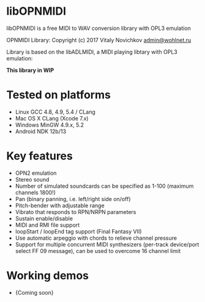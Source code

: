 # libOPNMIDI
libOPNMIDI is a free MIDI to WAV conversion library with OPL3 emulation

OPNMIDI Library:   Copyright (c) 2017 Vitaly Novichkov <admin@wohlnet.ru>

Library is based on the libADLMIDI, a MIDI playing libtary with OPL3 emulation:

**This library in WIP**

# Tested on platforms
* Linux GCC 4.8, 4.9, 5.4 / CLang
* Mac OS X CLang (Xcode 7.x)
* Windows MinGW 4.9.x, 5.2
* Android NDK 12b/13

# Key features
* OPN2 emulation
* Stereo sound
* Number of simulated soundcards can be specified as 1-100 (maximum channels 1800!)
* Pan (binary panning, i.e. left/right side on/off)
* Pitch-bender with adjustable range
* Vibrato that responds to RPN/NRPN parameters
* Sustain enable/disable
* MIDI and RMI file support
* loopStart / loopEnd tag support (Final Fantasy VII)
* Use automatic arpeggio with chords to relieve channel pressure
* Support for multiple concurrent MIDI synthesizers (per-track device/port select FF 09 message), can be used to overcome 16 channel limit

# Working demos

* {Coming soon}
